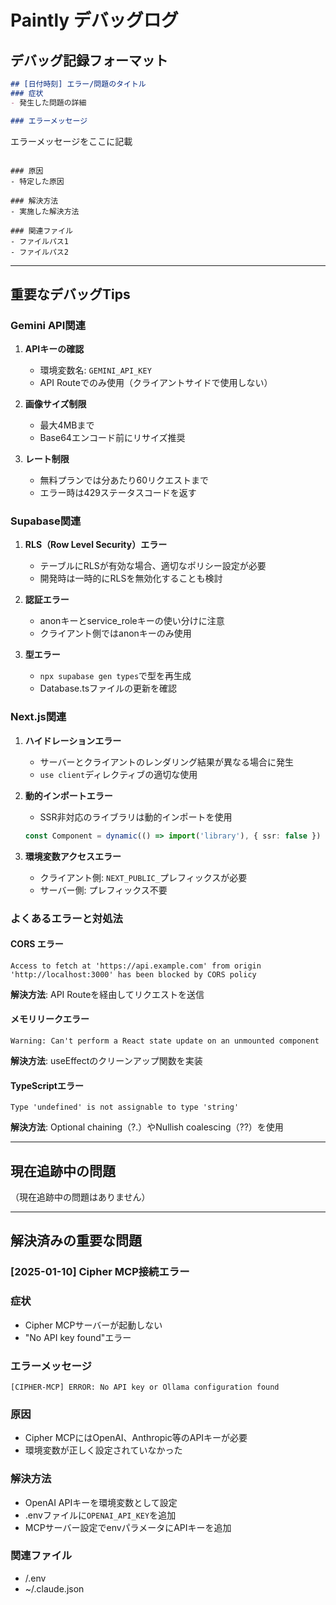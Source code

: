 # Paintly デバッグログ

## デバッグ記録フォーマット
```markdown
## [日付時刻] エラー/問題のタイトル
### 症状
- 発生した問題の詳細

### エラーメッセージ
```
エラーメッセージをここに記載
```

### 原因
- 特定した原因

### 解決方法
- 実施した解決方法

### 関連ファイル
- ファイルパス1
- ファイルパス2
```

---

## 重要なデバッグTips

### Gemini API関連
1. **APIキーの確認**
   - 環境変数名: `GEMINI_API_KEY`
   - API Routeでのみ使用（クライアントサイドで使用しない）

2. **画像サイズ制限**
   - 最大4MBまで
   - Base64エンコード前にリサイズ推奨

3. **レート制限**
   - 無料プランでは分あたり60リクエストまで
   - エラー時は429ステータスコードを返す

### Supabase関連
1. **RLS（Row Level Security）エラー**
   - テーブルにRLSが有効な場合、適切なポリシー設定が必要
   - 開発時は一時的にRLSを無効化することも検討

2. **認証エラー**
   - anonキーとservice_roleキーの使い分けに注意
   - クライアント側ではanonキーのみ使用

3. **型エラー**
   - `npx supabase gen types`で型を再生成
   - Database.tsファイルの更新を確認

### Next.js関連
1. **ハイドレーションエラー**
   - サーバーとクライアントのレンダリング結果が異なる場合に発生
   - `use client`ディレクティブの適切な使用

2. **動的インポートエラー**
   - SSR非対応のライブラリは動的インポートを使用
   ```typescript
   const Component = dynamic(() => import('library'), { ssr: false })
   ```

3. **環境変数アクセスエラー**
   - クライアント側: `NEXT_PUBLIC_`プレフィックスが必要
   - サーバー側: プレフィックス不要

### よくあるエラーと対処法

#### CORS エラー
```
Access to fetch at 'https://api.example.com' from origin 'http://localhost:3000' has been blocked by CORS policy
```
**解決方法**: API Routeを経由してリクエストを送信

#### メモリリークエラー
```
Warning: Can't perform a React state update on an unmounted component
```
**解決方法**: useEffectのクリーンアップ関数を実装

#### TypeScriptエラー
```
Type 'undefined' is not assignable to type 'string'
```
**解決方法**: Optional chaining（?.）やNullish coalescing（??）を使用

---

## 現在追跡中の問題
（現在追跡中の問題はありません）

---

## 解決済みの重要な問題

### [2025-01-10] Cipher MCP接続エラー
### 症状
- Cipher MCPサーバーが起動しない
- "No API key found"エラー

### エラーメッセージ
```
[CIPHER-MCP] ERROR: No API key or Ollama configuration found
```

### 原因
- Cipher MCPにはOpenAI、Anthropic等のAPIキーが必要
- 環境変数が正しく設定されていなかった

### 解決方法
- OpenAI APIキーを環境変数として設定
- .envファイルに`OPENAI_API_KEY`を追加
- MCPサーバー設定でenvパラメータにAPIキーを追加

### 関連ファイル
- /.env
- ~/.claude.json